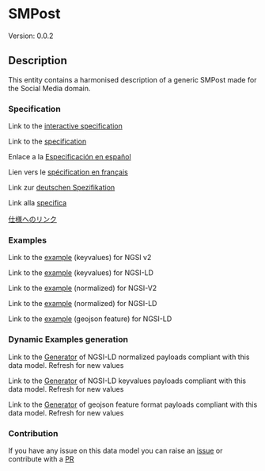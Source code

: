 # SMPost
Version: 0.0.2

## Description 

This entity contains a harmonised description of a generic SMPost made for the Social Media domain.
### Specification

Link to the [interactive specification](https://swagger.lab.fiware.org/?url=https://smart-data-models.github.io/dataModel.SocialMedia/SMPost/swagger.yaml)

Link to the [specification](https://github.com/smart-data-models/dataModel.SocialMedia/blob/master/SMPost/doc/spec.md)

Enlace a la [Especificación en español](https://github.com/smart-data-models/dataModel.SocialMedia/blob/master/SMPost/doc/spec_ES.md)

Lien vers le [spécification en français](https://github.com/smart-data-models/dataModel.SocialMedia/blob/master/SMPost/doc/spec_FR.md)

Link zur [deutschen Spezifikation](https://github.com/smart-data-models/dataModel.SocialMedia/blob/master/SMPost/doc/spec_DE.md)

Link alla [specifica](https://github.com/smart-data-models/dataModel.SocialMedia/blob/master/SMPost/doc/spec_IT.md)

[仕様へのリンク](https://github.com/smart-data-models/dataModel.SocialMedia/blob/master/SMPost/doc/spec_JA.md)
### Examples

Link to the [example](https://smart-data-models.github.io/dataModel.SocialMedia/SMPost/examples/example.json) (keyvalues) for NGSI v2

Link to the [example](https://smart-data-models.github.io/dataModel.SocialMedia/SMPost/examples/example.jsonld) (keyvalues) for NGSI-LD

Link to the [example](https://smart-data-models.github.io/dataModel.SocialMedia/SMPost/examples/example-normalized.json) (normalized) for NGSI-V2

Link to the [example](https://smart-data-models.github.io/dataModel.SocialMedia/SMPost/examples/example-normalized.jsonld) (normalized) for NGSI-LD

Link to the [example](https://smart-data-models.github.io/dataModel.SocialMedia/SMPost/examples/example-geojsonfeature.json) (geojson feature) for NGSI-LD
### Dynamic Examples generation

Link to the [Generator](https://smartdatamodels.org/extra/ngsi-ld_generator.php?schemaUrl=https://raw.githubusercontent.com/smart-data-models/dataModel.SocialMedia/master/SMPost/schema.json&email=info@smartdatamodels.org) of NGSI-LD normalized payloads compliant with this data model. Refresh for new values

Link to the [Generator](https://smartdatamodels.org/extra/ngsi-ld_generator_keyvalues.php?schemaUrl=https://raw.githubusercontent.com/smart-data-models/dataModel.SocialMedia/master/SMPost/schema.json&email=info@smartdatamodels.org) of NGSI-LD keyvalues payloads compliant with this data model. Refresh for new values

Link to the [Generator](https://smartdatamodels.org/extra/geojson_features_generator.php?schemaUrl=https://raw.githubusercontent.com/smart-data-models/dataModel.SocialMedia/master/SMPost/schema.json&email=info@smartdatamodels.org) of geojson feature format payloads compliant with this data model. Refresh for new values
### Contribution

 If you have any issue on this data model you can raise an [issue](https://github.com/smart-data-models/dataModel.SocialMedia/issues)  or contribute with a [PR](https://github.com/smart-data-models/dataModel.SocialMedia/pulls)